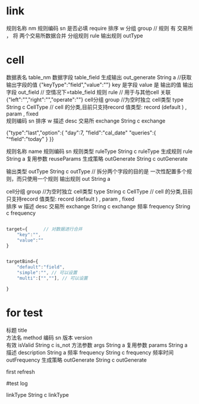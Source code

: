 # link 

规则名称 nm 
规则编码 sn
是否必填 require
排序 w
分组 group //  规则 有 交易所 ， 将 两个交易所数据合并
分组规则 rule
输出规则 outType


# cell

数据表名 table_nm 
数据字段 table_field
生成输出 out_generate String a //获取输出字段的值  {"keyType":"field","value":""}   key 是字段  value 是 输出的值
输出字段 out_field // 空情况下=table_field 
规则 rule  // 用于与其他cell 关联 {"left":"","right":"","operate":""}
cell分组 group   //为空时独立
cell类型 type String  c CellType   // cell 的分类,目前只支持record 值类型: record (default )  , param , fixed  
规则编码 sn
排序 w
描述 desc 
交易所 exchange String  c exchange


<!-- last 规则 -->
{"type":"last","option":{
    "day":7,
    "field":"cal_date"
    "queries":{
        "^field":"today"
    }
}}


<!-- new -->





规则名称  name
规则编码 sn
规则类型 ruleType String c ruleType
生成规则 rule String a 
复用参数 reuseParams 
生成策略 outGenerate String  c outGenerate


输出类型 outType String c outType // 拆分两个字段的目的是 一次性配置多个规则，而只使用一个规则
输出规则 out String a

cell分组 group   //为空时独立
cell类型 type String  c CellType   // cell 的分类,目前只支持record 值类型: record (default )  , param , fixed  
排序 w
描述 desc 
交易所 exchange String  c exchange
频率 frequency String c frequency



```js

target={      // 对数据进行合并
    "key":"",
    "value":""
}


targetBind={
    "default":"field",
    "simple":"", // 可以设置
    "multi":["",""], // 可以设置

}


```


# for test 



标题   title  
方法名  method
编码 sn
版本 version  
有效 isValid String  c is_not
方法参数 args   String a 
复用参数 params   String a 
描述  description  String a 
频率 frequency String c frequency
频率时间 outFrequency
生成策略 outGenerate String  c outGenerate


first
refresh


#test log

linkType String c linkType






